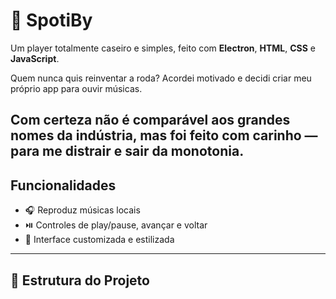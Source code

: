 # 🎵 SpotiBy

Um player totalmente caseiro e simples, feito com **Electron**, **HTML**, **CSS** e **JavaScript**.

Quem nunca quis reinventar a roda? Acordei motivado e decidi criar meu próprio app para ouvir músicas.

Com certeza não é comparável aos grandes nomes da indústria, mas foi feito com carinho — para me distrair e sair da monotonia.
------------------------------------------------

##  Funcionalidades

- 🎧 Reproduz músicas locais  
- ⏯️ Controles de play/pause, avançar e voltar  
- 📀 Interface customizada e estilizada  

------------------------------------------------

## 🧩 Estrutura do Projeto


